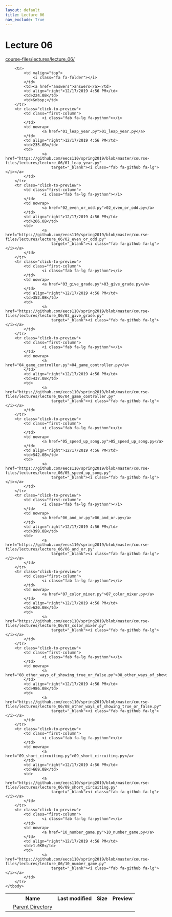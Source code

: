 ```yaml
---
layout: default
title: Lecture 06
nav_exclude: True
---
```


# Lecture 06

[course-files/lectures/lecture_06/](.)

<table class="tbl-files">
    <tbody>
        <tr>
            <th valign="top"></th>
            <th>Name</th>
            <th>Last modified</th>
            <th>Size</th>
            <th>Preview</th>
        </tr>
        <tr>
            <td valign="top">
                <i class="fa fa-folder-open"></i>
            </td>
            <td><a href="../">Parent Directory</a></td>
            <td>&nbsp;</td>
            <td>&nbsp;</td>
            <td>&nbsp;</td>
        </tr>

        <tr>
            <td valign="top">
                <i class="fa fa-folder"></i>
            </td>
            <td><a href="answers">answers</a></td>
            <td align="right">12/17/2019 4:56 PM</td>
            <td>224.0B</td>
            <td>&nbsp;</td>
        </tr>
        <tr class="click-to-preview">
            <td class="first-column">
                    <i class="fab fa-lg fa-python"></i>
            </td>
            <td nowrap>
                    <a href="01_leap_year.py">01_leap_year.py</a>
            </td>
            <td align="right">12/17/2019 4:56 PM</td>
            <td>235.0B</td>
            <td>
                    <a href="https://github.com/eecs110/spring2019/blob/master/course-files/lectures/lecture_06/01_leap_year.py"
                        target="_blank"><i class="fab fa-github fa-lg"></i></a>
            </td>
        </tr>
        <tr class="click-to-preview">
            <td class="first-column">
                    <i class="fab fa-lg fa-python"></i>
            </td>
            <td nowrap>
                    <a href="02_even_or_odd.py">02_even_or_odd.py</a>
            </td>
            <td align="right">12/17/2019 4:56 PM</td>
            <td>266.0B</td>
            <td>
                    <a href="https://github.com/eecs110/spring2019/blob/master/course-files/lectures/lecture_06/02_even_or_odd.py"
                        target="_blank"><i class="fab fa-github fa-lg"></i></a>
            </td>
        </tr>
        <tr class="click-to-preview">
            <td class="first-column">
                    <i class="fab fa-lg fa-python"></i>
            </td>
            <td nowrap>
                    <a href="03_give_grade.py">03_give_grade.py</a>
            </td>
            <td align="right">12/17/2019 4:56 PM</td>
            <td>352.0B</td>
            <td>
                    <a href="https://github.com/eecs110/spring2019/blob/master/course-files/lectures/lecture_06/03_give_grade.py"
                        target="_blank"><i class="fab fa-github fa-lg"></i></a>
            </td>
        </tr>
        <tr class="click-to-preview">
            <td class="first-column">
                    <i class="fab fa-lg fa-python"></i>
            </td>
            <td nowrap>
                    <a href="04_game_controller.py">04_game_controller.py</a>
            </td>
            <td align="right">12/17/2019 4:56 PM</td>
            <td>437.0B</td>
            <td>
                    <a href="https://github.com/eecs110/spring2019/blob/master/course-files/lectures/lecture_06/04_game_controller.py"
                        target="_blank"><i class="fab fa-github fa-lg"></i></a>
            </td>
        </tr>
        <tr class="click-to-preview">
            <td class="first-column">
                    <i class="fab fa-lg fa-python"></i>
            </td>
            <td nowrap>
                    <a href="05_speed_up_song.py">05_speed_up_song.py</a>
            </td>
            <td align="right">12/17/2019 4:56 PM</td>
            <td>542.0B</td>
            <td>
                    <a href="https://github.com/eecs110/spring2019/blob/master/course-files/lectures/lecture_06/05_speed_up_song.py"
                        target="_blank"><i class="fab fa-github fa-lg"></i></a>
            </td>
        </tr>
        <tr class="click-to-preview">
            <td class="first-column">
                    <i class="fab fa-lg fa-python"></i>
            </td>
            <td nowrap>
                    <a href="06_and_or.py">06_and_or.py</a>
            </td>
            <td align="right">12/17/2019 4:56 PM</td>
            <td>399.0B</td>
            <td>
                    <a href="https://github.com/eecs110/spring2019/blob/master/course-files/lectures/lecture_06/06_and_or.py"
                        target="_blank"><i class="fab fa-github fa-lg"></i></a>
            </td>
        </tr>
        <tr class="click-to-preview">
            <td class="first-column">
                    <i class="fab fa-lg fa-python"></i>
            </td>
            <td nowrap>
                    <a href="07_color_mixer.py">07_color_mixer.py</a>
            </td>
            <td align="right">12/17/2019 4:56 PM</td>
            <td>620.0B</td>
            <td>
                    <a href="https://github.com/eecs110/spring2019/blob/master/course-files/lectures/lecture_06/07_color_mixer.py"
                        target="_blank"><i class="fab fa-github fa-lg"></i></a>
            </td>
        </tr>
        <tr class="click-to-preview">
            <td class="first-column">
                    <i class="fab fa-lg fa-python"></i>
            </td>
            <td nowrap>
                    <a href="08_other_ways_of_showing_true_or_false.py">08_other_ways_of_showing_true_or_false.py</a>
            </td>
            <td align="right">12/17/2019 4:56 PM</td>
            <td>986.0B</td>
            <td>
                    <a href="https://github.com/eecs110/spring2019/blob/master/course-files/lectures/lecture_06/08_other_ways_of_showing_true_or_false.py"
                        target="_blank"><i class="fab fa-github fa-lg"></i></a>
            </td>
        </tr>
        <tr class="click-to-preview">
            <td class="first-column">
                    <i class="fab fa-lg fa-python"></i>
            </td>
            <td nowrap>
                    <a href="09_short_circuiting.py">09_short_circuiting.py</a>
            </td>
            <td align="right">12/17/2019 4:56 PM</td>
            <td>669.0B</td>
            <td>
                    <a href="https://github.com/eecs110/spring2019/blob/master/course-files/lectures/lecture_06/09_short_circuiting.py"
                        target="_blank"><i class="fab fa-github fa-lg"></i></a>
            </td>
        </tr>
        <tr class="click-to-preview">
            <td class="first-column">
                    <i class="fab fa-lg fa-python"></i>
            </td>
            <td nowrap>
                    <a href="10_number_game.py">10_number_game.py</a>
            </td>
            <td align="right">12/17/2019 4:56 PM</td>
            <td>1.0KB</td>
            <td>
                    <a href="https://github.com/eecs110/spring2019/blob/master/course-files/lectures/lecture_06/10_number_game.py"
                        target="_blank"><i class="fab fa-github fa-lg"></i></a>
            </td>
        </tr>
    </tbody>
</table>

